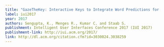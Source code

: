 ```yaml
---
title: "GazeTheKey: Interactive Keys to Integrate Word Predictions for Gaze-based Text Entry"
label: iui2017
year: 2017
authors: Sengupta, K., Menges R., Kumar C. and Staab S.
publishment: Intelligent User Interfaces Conference 2017 (IUI 2017)
publishment-link: http://iui.acm.org/2017/
link: http://dl.acm.org/citation.cfm?id=3030024.3038259
---
```

